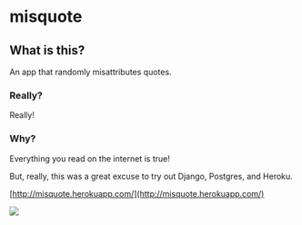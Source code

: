 misquote
========

## What is this?
An app that randomly misattributes quotes.

### Really?
Really! 

### Why?
Everything you read on the internet is true!

But, really, this was a great excuse to try out Django, Postgres, and Heroku.

[http://misquote.herokuapp.com/](http://misquote.herokuapp.com/)

<img src="http://cl.ly/image/0f1o081K061w/Screen%20shot%202012-08-07%20at%208.18.11%20AM.png" />